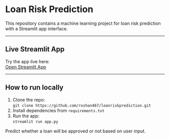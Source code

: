 
# Loan Risk Prediction

This repository contains a machine learning project for loan risk prediction with a Streamlit app interface.

---

## Live Streamlit App

Try the app live here:  
 [Open Streamlit App](https://loanriskprediction-io5xekm2sjcoythrsvn33z.streamlit.app/)

---

## How to run locally

1. Clone the repo:  
   `git clone https://github.com/roshan467/loanriskprediction.git`  
2. Install dependencies from `requirements.txt`  
3. Run the app:  
   `streamlit run app.py`


Predict whether a loan will be approved or not based on user input.
